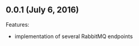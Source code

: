 0.0.1 (July 6, 2016)
--------------------

Features:

- implementation of several RabbitMQ endpoints
